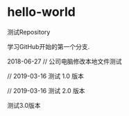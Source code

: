 ﻿# hello-world
测试Repository

学习GitHub开始的第一个分支.


2018-06-27
// 公司电脑修改本地文件测试

// 2019-03-16
  测试 1.0 版本
  
// 2019-03-16
  测试 2.0 版本  
  
  
  测试3.0版本
